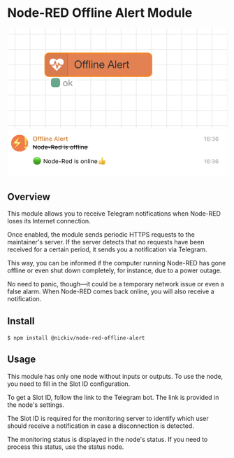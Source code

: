 # Node-RED Offline Alert Module

![image of example flow](./examples/flow-screenshot.png) ![image of Telegram chat with notification](./examples/alert-chat.png)

## Overview

This module allows you to receive Telegram notifications when Node-RED loses its Internet connection.

Once enabled, the module sends periodic HTTPS requests to the maintainer's server. If the server detects that no requests have been received for a certain period, it sends you a notification via Telegram.

This way, you can be informed if the computer running Node-RED has gone offline or even shut down completely, for instance, due to a power outage.

No need to panic, though—it could be a temporary network issue or even a false alarm. When Node-RED comes back online, you will also receive a notification.

## Install

```
$ npm install @nickiv/node-red-offline-alert
```

## Usage

This module has only one node without inputs or outputs. To use the node, you need to fill in the Slot ID configuration.

To get a Slot ID, follow the link to the Telegram bot. The link is provided in the node's settings.

The Slot ID is required for the monitoring server to identify which user should receive a notification in case a disconnection is detected.

The monitoring status is displayed in the node's status. If you need to process this status, use the status node.